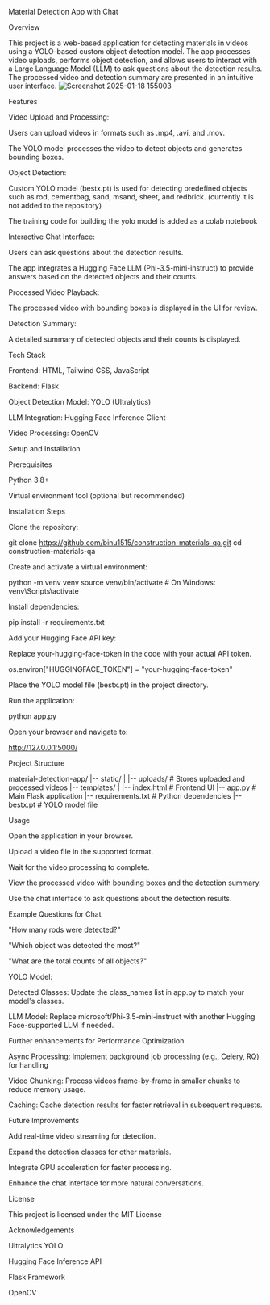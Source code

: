 Material Detection App with Chat

Overview

This project is a web-based application for detecting materials in videos using a YOLO-based custom object detection model. The app processes video uploads, performs object detection, and allows users to interact with a Large Language Model (LLM) to ask questions about the detection results. The processed video and detection summary are presented in an intuitive user interface.
![Screenshot 2025-01-18 155003](https://github.com/user-attachments/assets/3d917f39-3c7c-47f9-8a30-a527209f6e3b)

Features

Video Upload and Processing:

Users can upload videos in formats such as .mp4, .avi, and .mov.

The YOLO model processes the video to detect objects and generates bounding boxes.

Object Detection:

Custom YOLO model (bestx.pt) is used for detecting predefined objects such as rod, cementbag, sand, msand, sheet, and redbrick.
(currently it is not added to the repository)

The training code for building the yolo model is added as a colab notebook

Interactive Chat Interface:

Users can ask questions about the detection results.

The app integrates a Hugging Face LLM (Phi-3.5-mini-instruct) to provide answers based on the detected objects and their counts.

Processed Video Playback:

The processed video with bounding boxes is displayed in the UI for review.

Detection Summary:

A detailed summary of detected objects and their counts is displayed.

Tech Stack

Frontend: HTML, Tailwind CSS, JavaScript

Backend: Flask

Object Detection Model: YOLO (Ultralytics)

LLM Integration: Hugging Face Inference Client

Video Processing: OpenCV

Setup and Installation

Prerequisites

Python 3.8+

Virtual environment tool (optional but recommended)

Installation Steps

Clone the repository:

git clone https://github.com/binu1515/construction-materials-qa.git
cd construction-materials-qa

Create and activate a virtual environment:

python -m venv venv
source venv/bin/activate  # On Windows: venv\Scripts\activate

Install dependencies:

pip install -r requirements.txt

Add your Hugging Face API key:

Replace your-hugging-face-token in the code with your actual API token.

os.environ["HUGGINGFACE_TOKEN"] = "your-hugging-face-token"

Place the YOLO model file (bestx.pt) in the project directory.

Run the application:

python app.py

Open your browser and navigate to:

http://127.0.0.1:5000/

Project Structure

material-detection-app/
|-- static/
|   |-- uploads/               # Stores uploaded and processed videos
|-- templates/
|   |-- index.html             # Frontend UI
|-- app.py                     # Main Flask application
|-- requirements.txt           # Python dependencies
|-- bestx.pt                   # YOLO model file

Usage

Open the application in your browser.

Upload a video file in the supported format.

Wait for the video processing to complete.

View the processed video with bounding boxes and the detection summary.

Use the chat interface to ask questions about the detection results.

Example Questions for Chat

"How many rods were detected?"

"Which object was detected the most?"

"What are the total counts of all objects?"



YOLO Model: 

Detected Classes: Update the class_names list in app.py to match your model's classes.

LLM Model: Replace microsoft/Phi-3.5-mini-instruct with another Hugging Face-supported LLM if needed.

Further enhancements for Performance Optimization

Async Processing: Implement background job processing (e.g., Celery, RQ) for handling 

Video Chunking: Process videos frame-by-frame in smaller chunks to reduce memory usage.

Caching: Cache detection results for faster retrieval in subsequent requests.

Future Improvements

Add real-time video streaming for detection.

Expand the detection classes for other materials.

Integrate GPU acceleration for faster processing.

Enhance the chat interface for more natural conversations.

License

This project is licensed under the MIT License

Acknowledgements

Ultralytics YOLO

Hugging Face Inference API

Flask Framework

OpenCV

